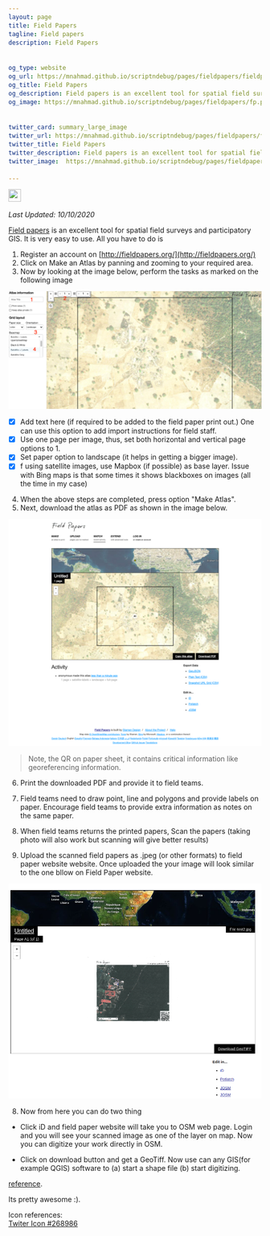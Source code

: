 ```yaml
---
layout: page
title: Field Papers
tagline: Field papers
description: Field Papers


og_type: website
og_url: https://mnahmad.github.io/scriptndebug/pages/fieldpapers/fieldpapers.html
og_title: Field Papers
og_description: Field papers is an excellent tool for spatial field surveys and participatory GIS.
og_image: https://mnahmad.github.io/scriptndebug/pages/fieldpapers/fp.png?raw=true


twitter_card: summary_large_image
twitter_url: https://mnahmad.github.io/scriptndebug/pages/fieldpapers/fieldpapers.html
twitter_title: Field Papers
twitter_description: Field papers is an excellent tool for spatial field surveys and participatory GIS.
twitter_image:  https://mnahmad.github.io/scriptndebug/pages/fieldpapers/fp.png?raw=true

---
```


<a href="https://twitter.com/intent/tweet?text=Field%20Papers%20https://mnahmad.github.io/scriptndebug/pages/fieldpapers/fieldpapers.md%20@mnabiahmad"><img src="https://mnahmad.github.io/scriptndebug/twiter-icon-15.jpg" height="25" width="25"></a>

*Last Updated: 10/10/2020*

[Field papers](http://fieldpapers.org/) is an excellent tool for spatial field surveys and participatory GIS. It is very easy to use. All you have to do is

1. Register an account on [http://fieldpapers.org/](http://fieldpapers.org/)
2. Click on Make an Atlas by panning and zooming to your required area.
3. Now by looking at the image below, perform the tasks as marked on the following image

![Field Papers ](field_papers_arlas.png)

- [x] Add text here (if required to be added to the field paper print out.) One can use this option to add import instructions for field staff.  
- [x] Use one page per image, thus, set both horizontal and vertical page options to 1.
- [x] Set paper option to landscape (it helps in getting a bigger image).
- [x] f using satellite images, use Mapbox (if possible) as base layer. Issue with Bing maps is that some times it shows blackboxes on images (all the time in my case)

4. When the above steps are completed, press option "Make Atlas".
5. Next, download the atlas as PDF as shown in the image below.

![Field Paper](field-papers-download.png)

> Note, the QR on paper sheet, it contains critical information like georeferencing information.

6. Print the downloaded PDF and provide it to field teams.

6. Field teams need to draw point, line and polygons and provide labels on paper. Encourage field teams to provide extra information as notes on the same paper.

6. When field teams returns the printed papers,  Scan the papers (taking photo will also work but scanning will give better results)
7. Upload the scanned field papers as .jpeg (or other formats) to field paper website website. Once uploaded the your image will look similar to the one bllow on Field Paper website.  

![Field Papers](download_options.png)

8. Now from here you can do two thing

+  Click iD and field paper website will take you to OSM web page. Login and you will see your scanned image as one of the layer on map. Now you can digitize your work directly in OSM.

+ Click on download button and get a GeoTiff. Now use can any GIS(for example QGIS) software to (a) start a shape file (b) start digitizing.

[reference](http://gis.stackexchange.com/questions/192798/how-to-use-data-from-field-papers-to-qgis).   


Its pretty awesome :).


Icon references:<br>
<a href="https://icon-library.net/icon/twiter-icon-15.html">Twiter Icon #268986</a>
